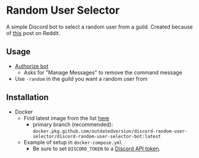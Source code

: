 # Random User Selector

A simple Discord bot to select a random user from a guild. Created because of [this](https://www.reddit.com/r/discordapp/comments/hbnvaj/a_bot_that_randomly_selects_1_user_from_the_server/) post on Reddit.  

## Usage

- [Authorize bot](https://discord.com/api/oauth2/authorize?client_id=723417759534284831&permissions=8192&scope=bot)
  - Asks for "Manage Messages" to remove the command message
- Use `-random` in the guild you want a random user from

## Installation

- Docker
  - Find latest image from the list [here](https://github.com/OutdatedVersion/discord-random-user-selector/packages)
    - primary branch (recommended): `docker.pkg.github.com/outdatedversion/discord-random-user-selector/discord-random-user-selector-bot:latest`
  - Example of setup in `docker-compose.yml`
    - Be sure to set `DISCORD_TOKEN` to a [Discord API token](https://discord.com/developers/applications).
